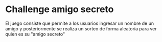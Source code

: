 <h1> Challenge amigo secreto</h1>

El juego consiste que permite a los usuarios ingresar un 
nombre de un amigo y posteriormente se realiza un sorteo de 
forma aleatoria para ver quien es su "amigo secreto"
